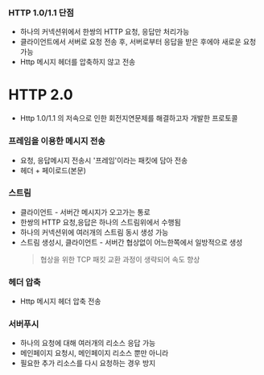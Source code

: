 ### HTTP 1.0/1.1 단점
* 하나의 커넥션위에서 한쌍의 HTTP 요청, 응답만 처리가능
* 클라이언트에서 서버로 요청 전송 후, 서버로부터 응답을 받은 후에야 새로운 요청 가능
* Http 메시지 헤더를 압축하지 않고 전송
# HTTP 2.0
* Http 1.0/1.1 의 저속으로 인한 회전지연문제를 해결하고자 개발한 프로토콜
### 프레임을 이용한 메시지 전송
* 요청, 응답메시지 전송시 '프레임'이라는 패킷에 담아 전송
* 헤더 + 페이로드(본문)

### 스트림
* 클라이언트 - 서버간 메시지가 오고가는 통로
* 한쌍의 HTTP 요청,응답은 하나의 스트림위에서 수행됨
* 하나의 커넥션위에 여러개의 스트림 동시 생성 가능
* 스트림 생성시, 클라이언트 - 서버간 협상없이 어느한쪽에서 일방적으로 생성
   > 협상을 위한 TCP 패킷 교환 과정이 생략되어 속도 향상

### 헤더 압축
* Http 메시지 헤더 압축 전송

### 서버푸시
* 하나의 요청에 대해 여러개의 리소스 응답 가능
* 메인페이지 요청시, 메인페이지 리소스 뿐만 아니라 
* 필요한 추가 리소스를 다시 요청하는 경우 방지
<!--stackedit_data:
eyJoaXN0b3J5IjpbLTEwNjYzMTM0NjBdfQ==
-->